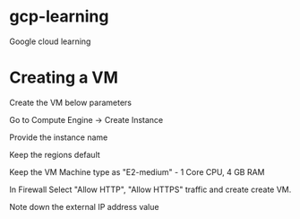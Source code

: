 # gcp-learning
Google cloud learning

# Creating a VM 

Create the VM below parameters

Go to Compute Engine -> Create Instance 

Provide the instance name

Keep the regions default

Keep the VM Machine type as "E2-medium" - 1 Core CPU, 4 GB RAM

In Firewall Select "Allow HTTP", "Allow HTTPS" traffic and create create VM.

Note down the external IP address value 